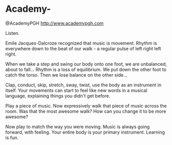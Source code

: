 # Academy-
@AcademyPGH http://www.academypgh.com

Listen. 

Emile Jacques-Dalcroze recognized that music is movement. 
Rhythm is everywhere down to the beat of our walk -  a regular pulse of left right left right. 

When we take a step and swing our body onto one foot, we are unbalanced, about to fall... 
Rhythm is a loss of equilibrium. We put down the other foot to catch the torso. Then we lose balance on the other side… 

Clap, conduct, skip, stretch, sway, twist, use the body as an instrument in itself. 
Your movements can start to feel like new words in a musical language, explaining things you didn't get before.

Play a piece of music. Now expressively walk that piece of music across the room.
Was that the most awesome walk? How can you change it to be more awesome?

Now play to match the way you were moving.
Music is always going forward, with feeling.
Your entire body is your primary instrument. 
Learning is fun.
